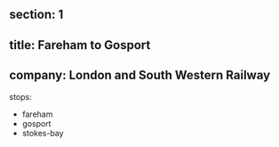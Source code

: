 ﻿section: 1
----
title: Fareham to Gosport
----
company: London and South Western Railway
----
stops:
- fareham
- gosport
- stokes-bay
